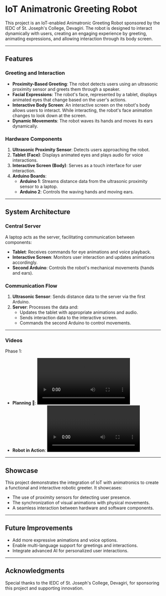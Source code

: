 # IoT Animatronic Greeting Robot

This project is an IoT-enabled Animatronic Greeting Robot sponsored by the IEDC of St. Joseph's College, Devagiri. The robot is designed to interact dynamically with users, creating an engaging experience by greeting, animating expressions, and allowing interaction through its body screen.

---

## Features

### Greeting and Interaction
- **Proximity-Based Greeting**: The robot detects users using an ultrasonic proximity sensor and greets them through a speaker.
- **Facial Expressions**: The robot's face, represented by a tablet, displays animated eyes that change based on the user's actions.
- **Interactive Body Screen**: An interactive screen on the robot's body allows users to interact. While interacting, the robot's face animation changes to look down at the screen.
- **Dynamic Movements**: The robot waves its hands and moves its ears dynamically.

### Hardware Components
1. **Ultrasonic Proximity Sensor**: Detects users approaching the robot.
2. **Tablet (Face)**: Displays animated eyes and plays audio for voice interactions.
3. **Interactive Screen (Body)**: Serves as a touch interface for user interaction.
4. **Arduino Boards**:
   - **Arduino 1**: Streams distance data from the ultrasonic proximity sensor to a laptop.
   - **Arduino 2**: Controls the waving hands and moving ears.

---

## System Architecture

### Central Server
A laptop acts as the server, facilitating communication between components:
- **Tablet**: Receives commands for eye animations and voice playback.
- **Interactive Screen**: Monitors user interaction and updates animations accordingly.
- **Second Arduino**: Controls the robot's mechanical movements (hands and ears).

### Communication Flow
1. **Ultrasonic Sensor**: Sends distance data to the server via the first Arduino.
2. **Server**: Processes the data and:
   - Updates the tablet with appropriate animations and audio.
   - Sends interaction data to the interactive screen.
   - Commands the second Arduino to control movements.

---

### Videos
Phase 1:
- **Planning 📝**:
  ![asd](https://github.com/iDhanush/IoT_Animatronics_Robot_V1/raw/refs/heads/master/assets/WhatsApp%20Video%202024-12-26%20at%2010.52.33%20PM.mp4)
- **Robot in Action**:
  ![Robot in Action](videos/robot_in_action.mp4)

---

## Showcase
This project demonstrates the integration of IoT with animatronics to create a functional and interactive robotic greeter. It showcases:
- The use of proximity sensors for detecting user presence.
- The synchronization of visual animations with physical movements.
- A seamless interaction between hardware and software components.

---

## Future Improvements
- Add more expressive animations and voice options.
- Enable multi-language support for greetings and interactions.
- Integrate advanced AI for personalized user interactions.

---

## Acknowledgments
Special thanks to the IEDC of St. Joseph's College, Devagiri, for sponsoring this project and supporting innovation.

